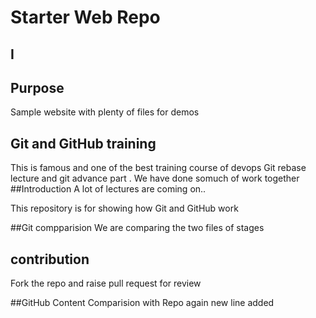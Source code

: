 # Starter Web Repo
## I
## Purpose

Sample website with plenty of files for demos


## Git and GitHub training
This is famous and one of the best training course of devops
Git rebase lecture and git advance part . We have done somuch of work together
##Introduction
A lot of lectures are coming on..

This repository is for showing how Git and GitHub work

##Git compparision
We are comparing the two files of stages

## contribution
Fork the repo and raise pull request for review

##GitHub Content
Comparision with Repo
again new line added
